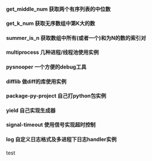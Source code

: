 #### get_middle_num 获取两个有序列表的中位数 
#### get_k_num 获取无序数组中第K大的数
#### summer_is_n 获取数组中所有(或者一个)和为N的数的索引对
#### multiprocess 几种进程/线程池使用实例
#### pysnooper 一个方便的debug工具
#### difflib 做diff的库使用实例
#### package-py-project 自己打python包实例
#### yield 自己实现生成器
#### signal-timeout 使用信号实现超时控制
#### log 自定义日志格式及多进程下日志handler实例

test

